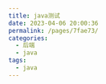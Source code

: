 ```yaml
---
title: java测试
date: 2023-04-06 20:00:36
permalink: /pages/7fae73/
categories: 
  - 后端
  - java
tags: 
  - java
---
```

